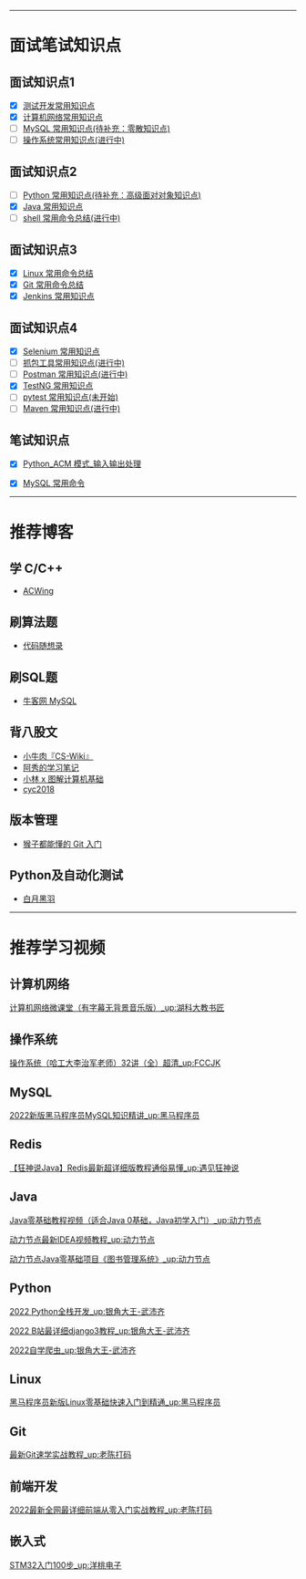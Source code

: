 

<hr/>

# 面试笔试知识点
## 面试知识点1

- [x] [测试开发常用知识点](https://github.com/verolls/SDET_interview/blob/main/docs/测试开发常用知识点.md)
- [x] [计算机网络常用知识点](https://github.com/verolls/SDET_interview/blob/main/docs/计算机网络常用知识点.md)
- [ ] [MySQL 常用知识点(待补充：零散知识点)](https://github.com/verolls/SDET_interview/blob/main/docs/MySQL常用知识点.md)
- [ ] [操作系统常用知识点(进行中)](https://github.com/verolls/SDET_interview/blob/main/docs/操作系统常用知识点.md)

## 面试知识点2

- [ ] [Python 常用知识点(待补充：高级面对对象知识点)](https://github.com/verolls/SDET_interview/blob/main/docs/Python常用知识点.md)
- [x] [Java 常用知识点](https://github.com/verolls/SDET_interview/blob/main/docs/Java常用知识点.md)
- [ ] [shell 常用命令总结(进行中)](https://github.com/verolls/SDET_interview/blob/main/docs/shell常用命令总结.md)

## 面试知识点3

- [x] [Linux 常用命令总结](https://github.com/verolls/SDET_interview/blob/main/docs/Linux常用命令总结.md)
- [x] [Git 常用命令总结](https://github.com/verolls/SDET_interview/blob/main/docs/Git常用命令总结.md)
- [x] [Jenkins 常用知识点](https://github.com/verolls/SDET_interview/blob/main/docs/Jenkins常用知识点.md)

## 面试知识点4

- [x] [Selenium 常用知识点](https://github.com/verolls/SDET_interview/blob/main/docs/Selenium常用知识点.md)
- [ ] [抓包工具常用知识点(进行中)](https://github.com/verolls/SDET_interview/blob/main/docs/抓包工具常用知识点.md)
- [ ] [Postman 常用知识点(进行中)](https://github.com/verolls/SDET_interview/blob/main/docs/Postman常用知识点.md)
- [x] [TestNG 常用知识点](https://github.com/verolls/SDET_interview/blob/main/docs/TestNG常用知识点.md)
- [ ] [pytest 常用知识点(未开始)](https://github.com/verolls/SDET_interview/blob/main/docs/pytest常用知识点.md)
- [ ] [Maven 常用知识点(进行中)](https://github.com/verolls/SDET_interview/blob/main/docs/Maven常用知识点.md)

## 笔试知识点
- [x] [Python_ACM 模式_输入输出处理](https://github.com/verolls/SDET_interview/blob/main/docs/Python_ACM模式_输入输出处理.md)
- [x] [MySQL 常用命令](https://github.com/verolls/SDET_interview/blob/main/docs/MySQL常用命令.md)


<hr/>

# 推荐博客

## 学 C/C++

- [ACWing](https://www.acwing.com/)

## 刷算法题
- [代码随想录](https://programmercarl.com/)
## 刷SQL题
- [牛客网 MySQL](https://www.nowcoder.com/exam/oj?page=1&tab=SQL%E7%AF%87&topicId=199)

## 背八股文
- [小牛肉『CS-Wiki』](https://www.cswiki.top/)
- [阿秀的学习笔记](https://interviewguide.cn/)
- [小林 x 图解计算机基础](https://xiaolincoding.com/)
- [cyc2018](www.cyc2018.xyz)

## 版本管理

- [猴子都能懂的 Git 入门](https://backlog.com/git-tutorial/cn/)

## Python及自动化测试
- [白月黑羽](https://www.byhy.net/)


<hr/>

# 推荐学习视频

## 计算机网络

[计算机网络微课堂（有字幕无背景音乐版）_up:湖科大教书匠
](https://www.bilibili.com/video/BV1c4411d7jb?spm_id_from=333.999.0.0&vd_source=b2b82953ab425429a1f488f7dd7c9e84)

## 操作系统

[操作系统（哈工大李治军老师）32讲（全）超清_up:FCCJK](https://www.bilibili.com/video/BV1d4411v7u7?spm_id_from=333.337.search-card.all.click&vd_source=b2b82953ab425429a1f488f7dd7c9e84)

## MySQL

[2022新版黑马程序员MySQL知识精讲_up:黑马程序员](https://www.bilibili.com/video/BV1iF411z7Pu/?spm_id_from=333.337.search-card.all.click&vd_source=b2b82953ab425429a1f488f7dd7c9e84)

## Redis

[【狂神说Java】Redis最新超详细版教程通俗易懂_up:遇见狂神说](https://www.bilibili.com/video/BV1S54y1R7SB?spm_id_from=333.999.0.0&vd_source=b2b82953ab425429a1f488f7dd7c9e84)


## Java

[Java零基础教程视频（适合Java 0基础，Java初学入门）_up:动力节点](https://www.bilibili.com/video/BV1Rx411876f?p=2&spm_id_from=pageDriver&vd_source=b2b82953ab425429a1f488f7dd7c9e84)

[动力节点最新IDEA视频教程_up:动力节点](https://www.bilibili.com/video/BV1y94y1m7Ew?vd_source=b2b82953ab425429a1f488f7dd7c9e84)

[动力节点Java零基础项目《图书管理系统》_up:动力节点](https://www.bilibili.com/video/BV1tV411J77q?vd_source=b2b82953ab425429a1f488f7dd7c9e84)

## Python

[2022 Python全栈开发_up:银角大王-武沛齐](https://www.bilibili.com/video/BV1b3411a7aG?spm_id_from=333.999.0.0&vd_source=b2b82953ab425429a1f488f7dd7c9e84)

[2022 B站最详细django3教程_up:银角大王-武沛齐](https://www.bilibili.com/video/BV1NL41157ph?p=2&vd_source=b2b82953ab425429a1f488f7dd7c9e84)

[2022自学爬虫_up:银角大王-武沛齐](https://www.bilibili.com/video/BV1B44y1n7ap?spm_id_from=333.999.0.0&vd_source=b2b82953ab425429a1f488f7dd7c9e84)

## Linux

[黑马程序员新版Linux零基础快速入门到精通_up:黑马程序员](https://www.bilibili.com/video/BV1n84y1i7td/?vd_source=b2b82953ab425429a1f488f7dd7c9e84)

## Git

[最新Git速学实战教程_up:老陈打码](https://www.bilibili.com/video/BV18t4y1Q7hX?p=11&vd_source=b2b82953ab425429a1f488f7dd7c9e84)

## 前端开发

[2022最新全网最详细前端从零入门实战教程_up:老陈打码](https://www.bilibili.com/video/BV1ZE411c7yM/?vd_source=b2b82953ab425429a1f488f7dd7c9e84)

## 嵌入式

[STM32入门100步_up:洋桃电子](https://www.bilibili.com/video/BV1MW411q7Jn/?spm_id_from=333.999.0.0&vd_source=b2b82953ab425429a1f488f7dd7c9e84)